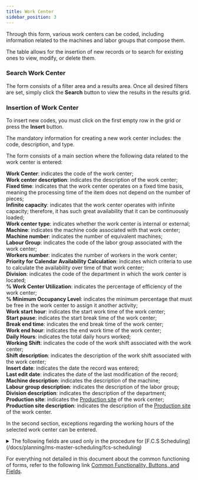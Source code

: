 ```yaml
---
title: Work Center
sidebar_position: 3
---
```


Through this form, various work centers can be coded, including information related to the machines and labor groups that compose them.

The table allows for the insertion of new records or to search for existing ones to view, modify, or delete them.

### Search Work Center 

The form consists of a filter area and a results area. Once all desired filters are set, simply click the **Search** button to view the results in the results grid.

### Insertion of Work Center 

To insert new codes, you must click on the first empty row in the grid or press the **Insert** button.

The mandatory information for creating a new work center includes: the code, description, and type.

The form consists of a main section where the following data related to the work center is entered:

**Work Center**: indicates the code of the work center;  
**Work center description**: indicates the description of the work center;  
**Fixed time**: indicates that the work center operates on a fixed time basis, meaning the processing time of the item does not depend on the number of pieces;  
**Infinite capacity**: indicates that the work center operates with infinite capacity; therefore, it has such great availability that it can be continuously loaded;  
**Work center type**: indicates whether the work center is internal or external;  
**Machine**: indicates the machine code associated with that work center;  
**Machine number**: indicates the number of equivalent machines;  
**Labour Group**: indicates the code of the labor group associated with the work center;  
**Workers number**: indicates the number of workers in the work center;  
**Priority for Calendar Availability Calculation**: indicates which criteria to use to calculate the availability over time of that work center;  
**Division**: indicates the code of the department in which the work center is located;  
**% Work Center Utilization**: indicates the percentage of efficiency of the work center;             
**% Minimum Occupancy Level**: indicates the minimum percentage that must be free in the work center to assign it another activity;  
**Work start hour**: indicates the start work time of the work center;  
**Start pause**: indicates the start break time of the work center;  
**Break end time**: indicates the end break time of the work center;  
**Work end hour**: indicates the end work time of the work center;  
**Daily Hours**: indicates the total daily hours worked;  
**Working Shift**: indicates the code of the work shift associated with the work center;  
**Shift description**: indicates the description of the work shift associated with the work center;  
**Insert date**: indicates the date the record was entered;  
**Last edit date**: indicates the date of the last modification of the record;  
**Machine description**: indicates the description of the machine;  
**Labour group description**: indicates the description of the labor group;  
**Division description**: indicates the description of the department;  
**Production site**: indicates the [Production site](/docs/configurations/parameters/production/production-orders-parameters/production-site) of the work center;       
**Production site description**: indicates the description of the [Production site](/docs/configurations/parameters/production/production-orders-parameters/production-site) of the work center.

In the second section, exceptions regarding the working hours of the selected work center can be entered.

<details>
<summary> The following fields are used only in the procedure for [F.C.S Scheduling](/docs/planning/ms-master-scheduling/fcs-scheduling) </summary>

**Capacity type**: Select **finite capacity** to take into account the production capacity of the center, and the resources associated with it (machines, workers, generic resources). For centers with machines, the capacity is calculated considering all the machines in the center and the related standard work shifts and related calendar exceptions (see load histograms). For centers without machines, the limit of tasks that can be worked at the same time is given by the workers available with the processing qualification required by the center (according to standard work shifts and calendar exceptions). In this case, the capacity shown in the histograms is the content of the **average hours worked** field of the work center, which could be lower on some days, than the simulated work load, even if the center is scheduled at finite capacity. This is because the capacity of the center shown in the histograms is not calculated considering all the workers who have the processing qualification required by the center, as people often have more qualifications and are not exclusively dedicated to the work center, so if the capacity were calculated in this way it would be unrealistic and overestimated. 
If you select **infinite capacity**, the center must not have any machinery or qualifications, and in this case the tasks are scheduled considering only the material constraints and the standard work shift and related calendar exceptions of the center. This choice makes sense when the center always has abundant resources compared to requests and it is never necessary to wait for the center's resources to become free. Use this value for the processing phases to be performed by subcontractors (phase work account), unless you want to schedule the subcontractor at finite capacity. In the case of an external phase scheduled at infinite capacity, the duration of the phase is given by the hours of the phase itself and the hours of the center's shift. For example, if the phase lasts 40 hours and the center has a standard shift of 8 hours, the phase will last 5 working days. In this case it may be necessary to use the **fixed time** flag of the center to ensure that the duration of the phase is independent of the quantity.           
**Center scheduling type**: Select **Standard** if the center uses machines that require full-time or part-time workers to operate them, **Automatic** if the center uses machines that can operate without workers, **Assembly** if it does not use machines and the number of workers to be assigned to the task is fixed, **flexible bench** if it does not use machines and the number of workers to be assigned to the task can vary between a minimum value, indicated by the number of workers field of the relevant phase, and a maximum value indicated by the "maximum number of workers" field indicated on the center.           
**Setup qualification**: indicates the qualification of workers required to perform the machine setup at the center;        
**Processing qualification**: indicates the qualification of workers required to perform processing at the center;       
**Number of setup workers**: indicates the number of workers needed to perform the setup of the machines at the center;          
**Maximum number of processing workers**: indicates the maximum number of workers (only for flexible bench-type centers). The scheduler will use a minimum number of workers equal to the number of operators and a maximum equal to this value;       
**Maximum number of tasks**: indicates the maximum number of simultaneously active tasks that can be scheduled. If not filled, the limit will be given by the number of machines, the number of workers needed, or the required production resources. For example, if the center has 10 machines but you want no more than 5 to be used simultaneously, set this field to 5;      
**Average hours worked**: indicates the average hours worked in a day. For work centers without machines, this value will be considered as capacity, while in the case of centers with machines, the sum of their capacities will be considered, day by day based on their respective work shifts and calendar exceptions;     
**Buffer time**: indicates the desired buffer hours. The scheduler will try to create a queue of activities waiting to be processed at this center, equal to the value of this field. It serves to apply a key principle of the "theory of constraints," namely to ensure that work centers that are bottlenecks are never inactive due to a lack of material to be processed, as a consequence of poor activity scheduling.

</details>

For everything not detailed in this document about the common functioning of forms, refer to the following link [Common Functionality, Buttons, and Fields](/docs/guide/common).
